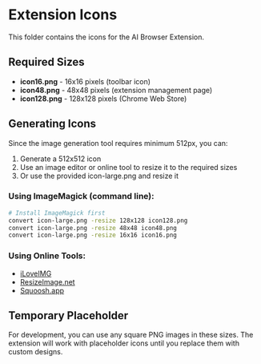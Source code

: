 # Extension Icons

This folder contains the icons for the AI Browser Extension.

## Required Sizes

- **icon16.png** - 16x16 pixels (toolbar icon)
- **icon48.png** - 48x48 pixels (extension management page)
- **icon128.png** - 128x128 pixels (Chrome Web Store)

## Generating Icons

Since the image generation tool requires minimum 512px, you can:

1. Generate a 512x512 icon
2. Use an image editor or online tool to resize it to the required sizes
3. Or use the provided icon-large.png and resize it

### Using ImageMagick (command line):

```bash
# Install ImageMagick first
convert icon-large.png -resize 128x128 icon128.png
convert icon-large.png -resize 48x48 icon48.png
convert icon-large.png -resize 16x16 icon16.png
```

### Using Online Tools:

- [iLoveIMG](https://www.iloveimg.com/resize-image)
- [ResizeImage.net](https://resizeimage.net/)
- [Squoosh.app](https://squoosh.app/)

## Temporary Placeholder

For development, you can use any square PNG images in these sizes. The extension will work with placeholder icons until you replace them with custom designs.
